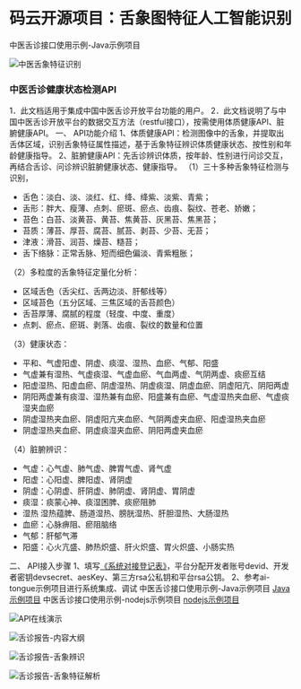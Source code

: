 
# 码云开源项目：舌象图特征人工智能识别
中医舌诊接口使用示例-Java示例项目


 ![中医舌象特征识别](https://images.gitee.com/uploads/images/2019/0911/083953_c9506a85_5071414.png "2.png")



### 中医舌诊健康状态检测API

1．此文档适用于集成中国中医舌诊开放平台功能的用户。
2．此文档说明了与中国中医舌诊开放平台的数据交互方法（restful接口），按需使用体质健康API、脏腑健康API。
一、 API功能介绍
1、体质健康API：检测图像中的舌象，并提取出舌体区域，识别舌象特征属性描述，基于舌象特征辨识体质健康状态、按性别和年龄健康指导。
2、脏腑健康API：先舌诊辨识体质，按年龄、性别进行问诊交互，再结合舌诊、问诊辨识脏腑健康状态、健康指导。
（1）三十多种舌象特征检测与识别， 

- 舌色：淡白、淡、淡红、红、绛、绛紫、淡紫、青紫；
- 舌形：胖大、瘦薄、点刺、瘀斑、瘀点、齿痕、裂纹、苍老、娇嫩；
- 苔色：白苔、淡黄苔、黄苔、焦黄苔、灰黑苔、焦黑苔；
- 苔质：薄苔、厚苔、腐苔、腻苔、剥苔、少苔、无苔；
- 津液：滑苔、润苔、燥苔、糙苔；
- 舌下络脉：正常舌脉、短而细色偏淡、青紫粗胀；


（2）多粒度的舌象特征定量化分析：

- 区域舌色（舌尖红、舌两边淡、肝郁线等）
- 区域苔色（五分区域、三焦区域的舌苔颜色）
- 舌苔厚薄、腐腻的程度（轻度、中度、重度）
- 点刺、瘀点、瘀斑、剥落、齿痕、裂纹的数量和位置


（3）健康状态：

- 平和、气虚阳虚、阴虚、痰湿、湿热、血瘀、气郁、阳盛
- 气虚兼有湿热、气虚痰湿、气虚血瘀、气血两虚、气阴两虚、痰瘀互结
- 阳虚湿热、阳虚血瘀、阴虚湿热、阴虚痰湿、阴虚血瘀、阴虚阳亢、阴阳两虚
- 阴阳两虚兼有痰湿、湿热兼有血瘀、阳盛兼有血瘀、气虚湿热夹血瘀、气虚痰湿夹血瘀 
- 阴虚湿热夹血瘀、阴虚阳亢夹血瘀、气阴两虚夹血瘀、阳虚湿热夹血瘀
- 阴虚湿热夹血瘀、阴虚痰湿夹血瘀、阴阳两虚夹血瘀


（4）脏腑辨识： 

- 气虚：心气虚、肺气虚、脾胃气虚、肾气虚
- 阳虚：心阳虚、脾阳虚、肾阴虚
- 阴虚：心阴虚、肝阴虚、肺阴虚、肾阴虚、胃阴虚
- 痰湿：痰蒙心神、痰湿困脾、痰瘀阻肺
- 湿热  湿热蕴脾、肠道湿热、膀胱湿热、肝胆湿热、大肠湿热
- 血瘀：心脉痹阻、瘀阻脑络
- 气郁：肝郁气滞
- 阳盛：心火亢盛、肺热炽盛、肝火炽盛、胃火炽盛、小肠实热

  
 二、 API接入步骤
1、填写[《系统对接登记表》](https://gitee.com/ai-tongue/ai-tongue-java/blob/master/%E4%B8%AD%E5%9B%BD%E4%B8%AD%E5%8C%BB%E8%88%8C%E8%AF%8A%E5%BC%80%E6%94%BE%E5%B9%B3%E5%8F%B0%E7%B3%BB%E7%BB%9F%E5%AF%B9%E6%8E%A5%E7%99%BB%E8%AE%B0%E8%A1%A8.docx)，平台分配开发者账号devid、开发者密钥devsecret、aesKey、第三方rsa公私钥和平台rsa公钥。
2、参考ai-tongue示例项目进行系统集成、调试
中医舌诊接口使用示例-Java示例项目
[Java示例项目](https://gitee.com/ai-tongue/ai-tongue-java)
中医舌诊接口使用示例-nodejs示例项目
[nodejs示例项目](https://gitee.com/ai-tongue/ai-tongue-nodejs)


![API在线演示](https://images.gitee.com/uploads/images/2019/0911/084015_4dab993a_5071414.png "api.png")

![舌诊报告-内容大纲](https://images.gitee.com/uploads/images/2019/0911/090136_2b69d379_5071414.png "报告.png")

![舌诊报告-舌象辨识](https://images.gitee.com/uploads/images/2019/0911/090802_b8244dc1_5071414.png "舌象辨识.png")

![舌诊报告-舌象特征解析](https://images.gitee.com/uploads/images/2019/0911/090813_b6da3ebb_5071414.png "舌象解析.png")


